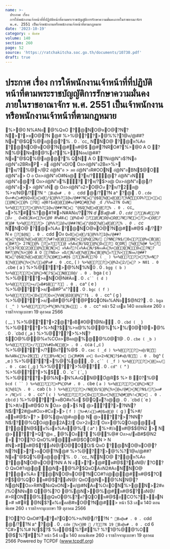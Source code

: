 ```yaml
---
name: >-
  ประกาศ เรื่อง
  การให้พนักงานเจ้าหน้าที่ที่ปฏิบัติหน้าที่ตามพระราชบัญญัติการรักษาความมั่นคงภายในราชอาณาจักร
  พ.ศ. 2551 เป็นเจ้าพนักงานหรือพนักงานเจ้าหน้าที่ตามกฎหมาย
date: '2023-10-19'
category: ง พิเศษ
volume: 140
section: 260
page: 52
source: 'https://ratchakitcha.soc.go.th/documents/10730.pdf'
draft: true
---
```


# ประกาศ เรื่อง การให้พนักงานเจ้าหน้าที่ที่ปฏิบัติหน้าที่ตามพระราชบัญญัติการรักษาความมั่นคงภายในราชอาณาจักร พ.ศ. 2551 เป็นเจ้าพนักงานหรือพนักงานเจ้าหน้าที่ตามกฎหมาย

%>@0 N%ANอ @%QหO ?@NO@หO@?N?N>?>หO@?N @# %>%@??>@%%?1@ค/@##?Nค"@$Q%@อ@@?% . 0 . `cc_ N็NO@ ?@ห%Aอ ?@NO@หO@?N@#ห#@$ @#?NRO#?%>@0 A O ?N%@NหB@%์อ?%>Nอค/@##?Nค"@$Q%@อ@@?% QN A O ?Nอํ@N"อ$?Nอ อํ@N"อ2BRหP - ล อํ@N"อO/O Oล>อํ@N"อ2Bค>%> ?ห/?%@>/@2 อํ@N"อ$>ห%>N อํ@N"อ#@$อ อํ@N"อR#OON อํ@N"อBN$@O อํ@N"อ> O อ Oล>อํ@N"อO#Nล@ ?ห/?ั@? อํ@N"อN อํ@N"อ@? Oล>อํ@N"อ%ิ? ?ห/?$>ล@ Oล>อํ@N"อ@/? อํ@N"อ>> อํ@N"อN @ Oล>อํ@N"อ2>O@$Oอ$ ?ห/?2ล@ %>ห/N@/??N `^ Bล@ค# . 0 . `cdd @/??N a^ ?$@$ . 0 . `cde Oล>#อห#@$QหOออํ@/$@%%?1@ค/@##?Nค"@$Q%@อ@@?%N็CO%?>อ ํ@N>@% ?O อ@0?$อํ@@@#ค/@#Q#@%@ _d /%%ค2?N OหN %>%@??>@%%?1@ค/@##?Nค "@$Q%@อ@@?% . 0 . `cc_ ค>%?#%?@#?#>N#ANอ/??N _d Bล@ค# . 0 . `cdd ?NอR?O Oอ _ QหO$Nล>%>@0 N%ANอ @%QหO ?@NO@หO@?N?N>?>หO@?N@# %>%@??> @%%?1@ค/@##?Nค"@$Q%@อ@@?% . 0 . `cc_ N็NO@ ?@ห%Aอ ?@NO@หO@?N@#ห#@$ ล/??N `e ?$@$ . 0 . `cdd Oอ ` QหOออํ@/$@%%?1@ค/@##?Nค"@$Q%@อ@@?%#?อํ@@ํ@N>@%Q2N/ ?NN?N$/Oอ?@%อB@ อB#?> 2?N@% ?ค??@ ห%AอN/$Q@%Oอ? OOR %@%@# %>? $?$?OQ2@@%์BN> ห%Aอ!ื้!Cห%AอN/$NหลAอ%>@QNOอ?N?N#?@%%>@0 A O ?NOล> หO/N/ล@%@NหB@%์อ?%>Nอค/@##?Nค"@$Q%@อ@@?%@#ห#@$ ?NอR?O ( _ ) %>%@??>?%>N?$%@@%%>%/ล@Pห# . 0 . `cc_ ( ` ) %>%@??>@%2อ2/ค? > N01 . 0 . `cbe ( a ) %>%@??>@%N%N0 . 0 . `bgg ( b ) %>%@??>@%>N?$คN@O@/ . 0 . `bga ( c ) %>%@??>คNO@N#Aอ . 0 . `c`` ( d ) %>%@??>ค/คB#$B"?์ . 0 . `ca^ ( e ) %>%@??>ค/คB#P"ค"?์ . 0 . `bgc ( f ) %>%@??>Oอ?Oล>%%N@2@@%"?$ . 0 . `cc^ ( g ) %>%@??>ค/คB#@%P1@P$QONค%ANอ$@$N2?$ . 0 . `bga ( _^ ) %>%@??>P%N%?$Nอ . 0 . `cc^ หน้า 52 เลม 140 ตอนพิเศษ 260 ง ราชกิจจานุเบกษา 19 ตุลาคม 2566

( __ ) %>%@??>2@?อB#0@1@Nอ . 0 . `cbd ( _` ) %>%@??>%>N?$%>ห@%%@@%%>%/0@1@>@% . 0 . `cbd ( _a ) %>%@??>%>N?$O@%@@%ค%COล>Bคล@%@@%0@1@ . 0 . `cbe ( _b ) %>%@??>/?%%#OหN@> . 0 . `cca ( _c ) %>%@??>/?Bอ?%@$ . 0 . `cac ( _d ) %>%@??>อ@/Bื Nค%ANอ%>2Bื /?B%>N> อR#ON ล> Oล>2>NN?$#อ@/Bื . 0 . `bg^ ( _e ) %>%@??>%@%@ . 0 . `c`` ( _f ) %>%@??>@หล/ . 0 . `cac ( _g ) %>%@??>%@?์ . 0 . `cd^ ( `^ ) %>%@??>%$์ . 0 . `c`` ( `_ ) %>%@??>@%N>N%AอQN@Oํ@R$ %> B 0?%@ `bcd ( `` ) %>%@??>P%O%# . 0 . `cbe ( `a ) %>%@??>@%>N?$%@1% . 0 . `cab ( `b ) %>%@??>/N@O/$@%%>ํ@ค/@#>N?N$/?คอ# > /Nอ%์ . 0 . `cc^ ( `c ) %>%@??>Oอ?Oล>%@%@#@%!อN> . 0 . `cb` ( `d ) %>%@??>คBO#ค%อ $@Qค?อ@@ . 0 . `cbd ( `e ) %>#/ลห#@$O N Oล> @>$์ N @>??>?NN?N$/?2#@ค#Oล>#Cล>> ( `f ) %>#/ลห#@$อ@@ ( `g ) %>#/ลห#@$/>? > @%@ค/@#อ@@ N @>??>?NN?N$/?@%QOอํ@@2A2/ Oล>2อ2/ Oล>@%QOอํ@@อ ?@N@$ค%อห%Aอํ@%/ ( a^ ) %>#/ลห#@$$@N2 > N @>??>Q"@ค _ @%Oอ? %@%@# Oล>ค/คB#$@N2 > ?O?O QหO%/#@ห#@$OORN > N #N>#ห#@$?ลN@/O@OO/$ QหO ?@NO@หO@?N?N>?>หO@?N@# %>%@??>@%%?1@ค/@##?Nค"@$Q%@อ@@?% . 0 . `cc_ N็NO@ ?@ห%Aอ ?@NO@หO@?NN A N อ>?>@#ห#@$?ลN@/ ?O?O QหO#?อํ@@ ํ@N>@%P$QหOAอN2#AอN็NO@ ?@ห%Aอ ?@NO@หO@?NCO#?อํ@@@#ห#@$?O P$@%QO ห#@$?ลN@/ QหOํ@N>@%NN@?Nํ@N็Oล>R#NNอQหON>ค/@#NAอ%OอON%>@N>2#ค/%ONNหB Q@%?O @%ํ@N>@%@#ห#@$?ลN@/ #>RON็@%ํ@QหO@%?ค?QOห#@$อCO%?>อN># ห#R @N$?ค%อคลB#หO@?N@#> หน้า 53 เลม 140 ตอนพิเศษ 260 ง ราชกิจจานุเบกษา 19 ตุลาคม 2566

?O?O QหO#?ล?ค?QO%>ห/N@/??N `^ Bล@ค# . 0 . `cdd @/??N a^ ?$@$ . 0 . `cde %>@0  /??N 19 Bล@ค# . 0 . `cd 6 "C#>%%# N/$?$ %อ@$%?#%? %?1@%@@%O @$%?#%? หน้า 54 เลม 140 ตอนพิเศษ 260 ง ราชกิจจานุเบกษา 19 ตุลาคม 2566 Powered by TCPDF (www.tcpdf.org)
